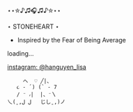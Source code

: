 
⋆⋆✮♪♫🎧♫♪✮⋆⋆

⋆ STONEHEART ⋆
- Inspired by the Fear of Being Average


loading...

[instagram: @hanguyen_lisa](https://instagram.com/hanguyen_lisa)  


         へ  ♡ ╱|、
       ૮ - ՛) (` - 7
       / ⁻ ៸|  |、⁻〵
    乀(ˍ,ل ل   じしˍ,)ノ

